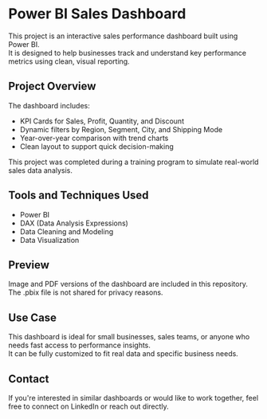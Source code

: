 # Power BI Sales Dashboard

This project is an interactive sales performance dashboard built using Power BI.  
It is designed to help businesses track and understand key performance metrics using clean, visual reporting.

## Project Overview

The dashboard includes:

- KPI Cards for Sales, Profit, Quantity, and Discount
- Dynamic filters by Region, Segment, City, and Shipping Mode
- Year-over-year comparison with trend charts
- Clean layout to support quick decision-making

This project was completed during a training program to simulate real-world sales data analysis.

## Tools and Techniques Used

- Power BI
- DAX (Data Analysis Expressions)
- Data Cleaning and Modeling
- Data Visualization

## Preview

Image and PDF versions of the dashboard are included in this repository.  
The .pbix file is not shared for privacy reasons.

## Use Case

This dashboard is ideal for small businesses, sales teams, or anyone who needs fast access to performance insights.  
It can be fully customized to fit real data and specific business needs.

## Contact

If you're interested in similar dashboards or would like to work together, feel free to connect on LinkedIn or reach out directly.
